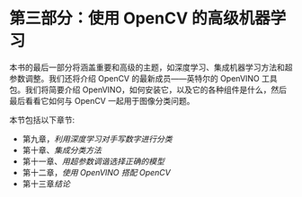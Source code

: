 # 第三部分：使用 OpenCV 的高级机器学习

<!-- ch 9~13 -->

本书的最后一部分将涵盖重要和高级的主题，如深度学习、集成机器学习方法和超参数调整。我们还将介绍 OpenCV 的最新成员——英特尔的 OpenVINO 工具包。我们将简要介绍 OpenVINO，如何安装它，以及它的各种组件是什么，然后最后看看它如何与 OpenCV 一起用于图像分类问题。

本节包括以下章节:

*   第九章，*利用深度学习对手写数字进行分类*
*   第十章、*集成分类方法*
*   第十一章、*用超参数调谐选择正确的模型*
*   第十二章，*使用 OpenVINO 搭配 OpenCV*
*   第十三章*结论*